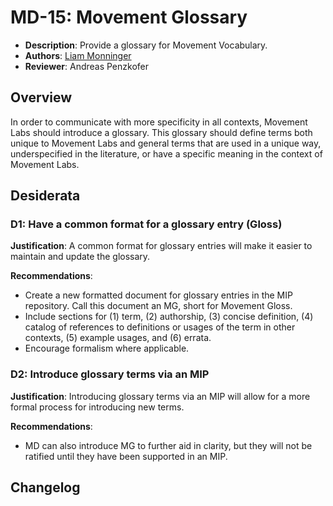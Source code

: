 # MD-15: Movement Glossary

- **Description**: Provide a glossary for Movement Vocabulary.
- **Authors**: [Liam Monninger](mailto:liam@movementlabs.xyz)
- **Reviewer**: Andreas Penzkofer

## Overview

In order to communicate with more specificity in all contexts, Movement Labs should introduce a glossary. This glossary should define terms both unique to Movement Labs and general terms that are used in a unique way, underspecified in the literature, or have a specific meaning in the context of Movement Labs.

## Desiderata

### D1: Have a common format for a glossary entry (Gloss)

**Justification**: A common format for glossary entries will make it easier to maintain and update the glossary.

**Recommendations**:

- Create a new formatted document for glossary entries in the MIP repository. Call this document an MG, short for Movement Gloss.
- Include sections for (1) term, (2) authorship, (3) concise definition, (4) catalog of references to definitions or usages of the term in other contexts, (5) example usages, and (6) errata.
- Encourage formalism where applicable.

### D2: Introduce glossary terms via an MIP

**Justification**: Introducing glossary terms via an MIP will allow for a more formal process for introducing new terms.

**Recommendations**:

- MD can also introduce MG to further aid in clarity, but they will not be ratified until they have been supported in an MIP.

## Changelog
